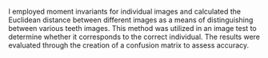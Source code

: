 I employed moment invariants for individual images and calculated the Euclidean
distance between different images as a means of distinguishing between various
teeth images. This method was utilized in an image test to determine whether it
corresponds to the correct individual. The results were evaluated through the
creation of a confusion matrix to assess accuracy.
